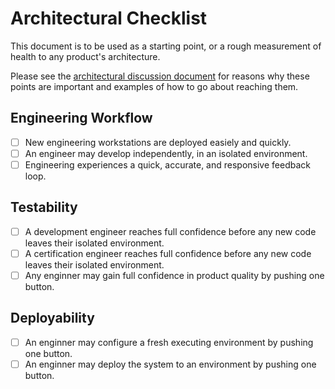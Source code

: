 # Architectural Checklist
This document is to be used as a starting point, or a rough measurement of health to any product's architecture.

Please see the [architectural discussion document](./architectural-discussion.md) for reasons why these points are important and examples of how to go about reaching them.

## Engineering Workflow
- [ ] New engineering workstations are deployed easiely and quickly.
- [ ] An engineer may develop independently, in an isolated environment.
- [ ] Engineering experiences a quick, accurate, and responsive feedback loop.

## Testability
- [ ] A development engineer reaches full confidence before any new code leaves their isolated environment.
- [ ] A certification engineer reaches full confidence before any new code leaves their isolated environment.
- [ ] Any enginner may gain full confidence in product quality by pushing one button.

## Deployability
- [ ] An enginner may configure a fresh executing environment by pushing one button.
- [ ] An enginner may deploy the system to an environment by pushing one button.